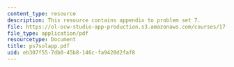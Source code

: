 ```yaml
---
content_type: resource
description: This resource contains appendix to problem set 7.
file: https://ol-ocw-studio-app-production.s3.amazonaws.com/courses/17-881-game-theory-and-political-theory-fall-2004/eb307f557db045b8146cfa9420d2faf8_ps7solapp.pdf
file_type: application/pdf
resourcetype: Document
title: ps7solapp.pdf
uid: eb307f55-7db0-45b8-146c-fa9420d2faf8
---
```

